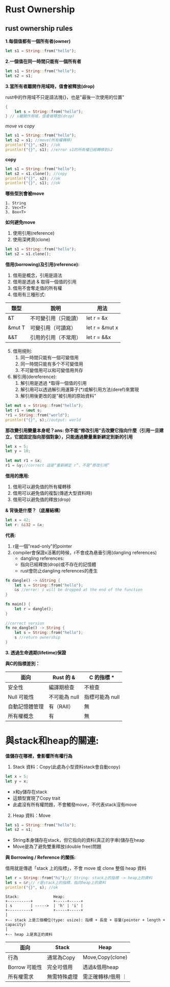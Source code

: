 # Rust Ownership

## rust ownership rules

**1.每個值都有一個所有者(owner)**

```rust
let s1 = String::from("hello");
```

**2.一個值在同一時間只能有一個所有者**

```rust
let s1 = String::from("hello");
let s2 = s1;
```

**3.當所有者離開作用域時，值會被釋放(drop)**

rust中的作用域不只是語法塊{}，也是"最後一次使用的位置"

```rust
{
    let s = String::from("hello");
} // s離開作用域，值會被釋放(drop)
```

*move vs copy*

```rust
let s1 = String::from("hello");
let s2 = s1; //move(所有權轉移)
println!("{}", s2); //ok
println!("{}", s1); //error s1的所有權已經轉移到s2
```

**copy**

```rust
let s1 = String::from("hello");
let s2 = s1.clone(); //copy
println!("{}", s2); //ok
println!("{}", s1); //ok
```

**哪些型別會被move**

    1. String
    2. Vec<T>
    3. Box<T>

**如何避免move**

1. 使用引用(reference)
2. 使用深拷貝(clone)

```rust
let s1 = String::from("hello");
let s2 = s1.clone();
```

**借用(borrowing)及引用(reference):**

1. 借用是概念，引用是語法
2. 借用是透過 & 取得一個值的引用
3. 借用不會奪走值的所有權
4. 借用有三種形式:
    
| 類型    | 說明                  | 用法               |
|---------|----------------------|-------------------|
| &T      | 不可變引用（只能讀）   | let r = &x        |
| &mut T  | 可變引用（可讀寫）     | let r = &mut x    |
| &&T     | 引用的引用（不常用）   | let r = &&x       |

5. 借用規則:
    1. 同一時間只能有一個可變借用
    2. 同一時間只能有多个不可變借用
    3. 不可變借用可以和可變借用共存
6. 解引用(dereference):
    1. 解引用是透過 *取得一個值的引用
    2. 解引用可以透過解引用運算子(*)或解引用方法(deref)來實現
    3. 解引用後更改的是"被引用的原始資料"
  
```rust
let mut s = String::from("hello");
let r1 = &mut s;
*r1 = String::from("world");
println!("{}", s);//output: world
```

**那改變引用變量本身呢？ans: 你不能“修改引用”去改變它指向什麼（引用一旦建立，它就固定指向那個對象），只能通過變量重新綁定到新的引用**

```rust
let x = 5;
let y = 10;
    
let mut r1 = &x;
r1 = &y;//correct 這是“重新綁定 r”，不是“修改引用”
```

**借用的應用:**

1. 借用可以避免值的所有權轉移
2. 借用可以避免值的複製(傳遞大型資料時)
3. 借用可以避免值的釋放(drop)

**& 背後是什麼？（底層結構）**

```rust
let x = 42;
let r: &i32 = &x;
```

**代表:**

1. r是一個"read-only"的pointer
2. compiler會保證x活著的時候，r不會成為悬垂引用(dangling references)
    - dangling references:
    - 指向已經釋放(drop)或不存在的記憶體
    - rust會防止dangling references的產生

```rust
fn dangle() -> &String {
    let s = String::from("hello");
    &s //error: s will be dropped at the end of the function
}
        
fn main() {
    let r = dangle();
}
        
//correct version
fn no_dangle() -> String {
    let s = String::from("hello");
    s //return ownership
}
```

**3. 透過生命週期(lifetime)保證**

**與C的指標差別：**

| 面向 | Rust 的 & | C 的指標 * |
|------|-----------|-----------|
| 安全性 | 編譯期檢查 | 不檢查 |
| Null 可能性 | 不可能為 null | 指標可能為 null |
| 自動記憶體管理 | 有（RAII） | 無 |
| 所有權概念 | 有 | 無 |

# 與stack和heap的關連:
**值儲存在哪裡，會影響所有權行為**

1. Stack 資料：Copy(此處為小型資料stack會自動copy)

```rust
let x = 5;
let y = x;
```

- x和y儲存在stack
- 這類型實現了Copy trait
- 此處沒有所有權問題，不會觸發move，不代表stack沒有move

2. Heap 資料：Move

```rust
let s1 = String::from("hello");
let s2 = s1;
```

- String本身儲存在stack，但它指向的資料(真正的字串)儲存在heap
- Move是為了避免雙重釋放(double free)問題

**與 Borrowing / Reference 的關係:**

借用就是傳遞「stack 上的指標」，不會 move 或 clone 整個 heap 資料

```rust
let r = String::from("hi");// String: stack上的指標 -> heap上的資料
let s = &r;// r是stack上的指標，指向heap上的資料
println!("{}", s); //ok
```

    Stack:               Heap:
    +----------+         +-----+-----+
    | s        | ----->  | 'h' | 'i' |
    +----------+         +-----+-----+
    |         
    +-- stack 上是三個欄位(type: usize): 指標 + 長度 + 容量(pointer + length + capacity)
    |         
    +-- heap 上是真正的資料

| 面向 | Stack | Heap |
|------|-----------|-----------|
| 行為 | 通常為Copy | Move,Copy(clone) |
| Borrow 可能性 | 完全可借用 | 透過&借用heap |
| 所有權需求 | 無需特殊處理 | 需正確轉移/借用 ｜
